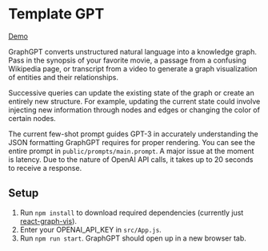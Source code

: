 # Template GPT

[Demo](https://venukalam.github.io/TemplateGPT)

GraphGPT converts unstructured natural language into a knowledge graph. Pass in the synopsis of your favorite movie, a passage from a confusing Wikipedia page, or transcript from a video to generate a graph visualization of entities and their relationships. 

Successive queries can update the existing state of the graph or create an entirely new structure. For example, updating the current state could involve injecting new information through nodes and edges or changing the color of certain nodes.

The current few-shot prompt guides GPT-3 in accurately understanding the JSON formatting GraphGPT requires for proper rendering. You can see the entire prompt in `public/prompts/main.prompt`. A major issue at the moment is latency. Due to the nature of OpenAI API calls, it takes up to 20 seconds to receive a response.

## Setup

1. Run `npm install` to download required dependencies (currently just [react-graph-vis](https://github.com/crubier/react-graph-vis)).
2. Enter your OPENAI_API_KEY in `src/App.js`.
3. Run `npm run start`. GraphGPT should open up in a new browser tab.
